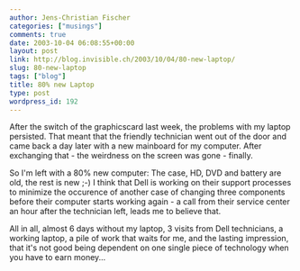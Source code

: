 ```yaml
---
author: Jens-Christian Fischer
categories: ["musings"]
comments: true
date: 2003-10-04 06:08:55+00:00
layout: post
link: http://blog.invisible.ch/2003/10/04/80-new-laptop/
slug: 80-new-laptop
tags: ["blog"]
title: 80% new Laptop
type: post
wordpress_id: 192
---
```


After the switch of the graphicscard last week, the problems with my laptop persisted. That meant that the friendly technician went out of the door and came back a day later with a new mainboard for my computer. After exchanging that - the weirdness on the screen was gone - finally.

So I'm left with a 80% new computer: The case, HD, DVD and battery are old, the rest is new ;-) I think that Dell is working on their support processes to minimize the occurence of another case of changing three components before their computer starts working again - a call from their service center an hour after the technician left, leads me to believe that.

All in all, almost 6 days without my laptop, 3 visits from Dell technicians, a working laptop, a pile of work that waits for me, and the lasting impression, that it's not good being dependent on one single piece of technology when you have to earn money...
